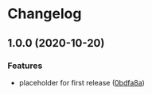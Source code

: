 # Changelog

## 1.0.0 (2020-10-20)


### Features

* placeholder for first release ([0bdfa8a](https://www.github.com/yashanand1910/standard-release-notes/commit/0bdfa8a7cdefbd8b444f20a72a2effe6f76e0103))

